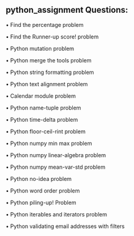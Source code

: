 ## python_assignment Questions:

• Find the percentage problem

• Find the Runner-up score! problem

• Python mutation problem

• Python merge the tools problem

• Python string formatting problem

• Python text alignment problem

• Calendar module problem

• Python name-tuple problem

• Python time-delta problem

• Python floor-ceil-rint problem

• Python numpy min max problem

• Python numpy linear-algebra problem

• Python numpy mean-var-std problem

• Python no-idea problem

• Python word order problem

• Python piling-up! Problem

• Python iterables and iterators problem

• Python validating email addresses with filters